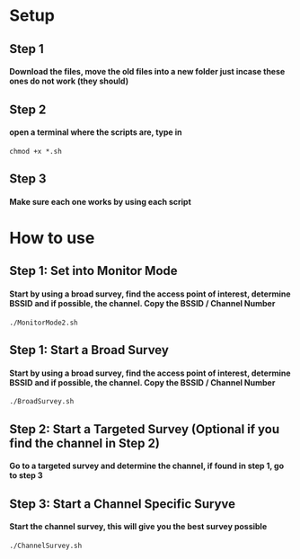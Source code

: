 # Setup
## Step 1
#### Download the files, move the old files into a new folder just incase these ones do not work (they should)

## Step 2
#### open a terminal where the scripts are, type in
```
chmod +x *.sh
```

## Step 3
#### Make sure each one works by using each script

# How to use
## Step 1: Set into Monitor Mode
#### Start by using a broad survey, find the access point of interest, determine BSSID and if possible, the channel. Copy the BSSID / Channel Number
```
./MonitorMode2.sh
```
## Step 1: Start a Broad Survey
#### Start by using a broad survey, find the access point of interest, determine BSSID and if possible, the channel. Copy the BSSID / Channel Number

```
./BroadSurvey.sh
```
## Step 2: Start a Targeted Survey (Optional if you find the channel in Step 2)
#### Go to a targeted survey and determine the channel, if found in step 1, go to step 3

## Step 3: Start a Channel Specific Suryve
#### Start the channel survey, this will give you the best survey possible

```
./ChannelSurvey.sh
```

